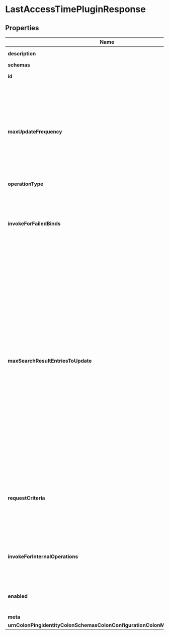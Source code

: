 

# LastAccessTimePluginResponse


## Properties

| Name | Type | Description | Notes |
|------------ | ------------- | ------------- | -------------|
|**description** | **String** | A description for this Plugin |  [optional] |
|**schemas** | **List&lt;EnumlastAccessTimePluginSchemaUrn&gt;** |  |  |
|**id** | **String** | Name of the Plugin |  |
|**maxUpdateFrequency** | **String** | Specifies the maximum frequency with which last access time values should be written for an entry. This may help limit the rate of internal write operations processed in the server. |  [optional] |
|**operationType** | **List&lt;EnumpluginOperationTypeProp&gt;** |  |  [optional] |
|**invokeForFailedBinds** | **Boolean** | Indicates whether to update the last access time for an entry targeted by a bind operation if the bind is unsuccessful. |  [optional] |
|**maxSearchResultEntriesToUpdate** | **Integer** | Specifies the maximum number of entries that should be updated in a search operation. Only search result entries actually returned to the client may have their last access time updated, but because a single search operation may return a very large number of entries, the plugin will only update entries if no more than a specified number of entries are updated. |  [optional] |
|**requestCriteria** | **String** | Specifies a set of request criteria that may be used to indicate whether to apply access time updates for the associated operation. |  [optional] |
|**invokeForInternalOperations** | **Boolean** | Indicates whether the plug-in should be invoked for internal operations. |  [optional] |
|**enabled** | **Boolean** | Indicates whether the plug-in is enabled for use. |  |
|**meta** | [**MetaMeta**](MetaMeta.md) |  |  [optional] |
|**urnColonPingidentityColonSchemasColonConfigurationColonMessagesColon20** | [**MetaUrnPingidentitySchemasConfigurationMessages20**](MetaUrnPingidentitySchemasConfigurationMessages20.md) |  |  [optional] |



